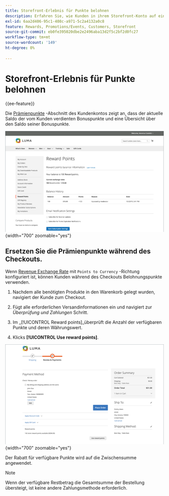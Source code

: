 ```yaml
---
title: Storefront-Erlebnis für Punkte belohnen
description: Erfahren Sie, wie Kunden in ihrem Storefront-Konto auf einen Verlauf ihrer Bonuspunkte zugreifen können.
exl-id: 6aa2d406-95c1-408c-a971-5c2a4132a0c8
feature: Rewards, Promotions/Events, Customers, Storefront
source-git-commit: eb0fe395020dbe2e2496aba13d2f5c2bf2d0fc27
workflow-type: tm+mt
source-wordcount: '149'
ht-degree: 0%

---
```


# Storefront-Erlebnis für Punkte belohnen

{{ee-feature}}

Die [Prämienpunkte](rewards-loyalty.md) -Abschnitt des Kundenkontos zeigt an, dass der aktuelle Saldo der vom Kunden verdienten Bonuspunkte und eine Übersicht über den Saldo seiner Bonuspunkte.

![Prämienpunkte](./assets/account-dashboard-reward-points.png){width="700" zoomable="yes"}

## Ersetzen Sie die Prämienpunkte während des Checkouts.

Wenn [Revenue Exchange Rate](reward-exchange-rates.md) mit `Points to Currency` -Richtung konfiguriert ist, können Kunden während des Checkouts Belohnungspunkte verwenden.

1. Nachdem alle benötigten Produkte in den Warenkorb gelegt wurden, navigiert der Kunde zum Checkout.

1. Fügt alle erforderlichen Versandinformationen ein und navigiert zur _Überprüfung und Zahlungen_ Schritt.

1. Im _[!UICONTROL Reward points]_überprüft die Anzahl der verfügbaren Punkte und deren Währungswert.

1. Klicks **[!UICONTROL Use reward points]**.

![Punkte beim Checkout belohnen](./assets/reward-points-on-checkout.png){width="700" zoomable="yes"}

Der Rabatt für verfügbare Punkte wird auf die Zwischensumme angewendet.

>[!NOTE]
>
>Wenn der verfügbare Restbetrag die Gesamtsumme der Bestellung übersteigt, ist keine andere Zahlungsmethode erforderlich.
